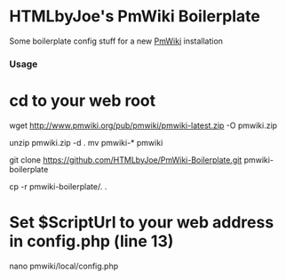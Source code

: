 HTMLbyJoe's PmWiki Boilerplate
==============================

Some boilerplate config stuff for a new [PmWiki](https://www.pmwiki.org) installation


### Usage

# cd to your web root

wget http://www.pmwiki.org/pub/pmwiki/pmwiki-latest.zip -O pmwiki.zip

unzip pmwiki.zip -d .
mv pmwiki-* pmwiki

git clone https://github.com/HTMLbyJoe/PmWiki-Boilerplate.git pmwiki-boilerplate

cp -r pmwiki-boilerplate/. .

# Set $ScriptUrl to your web address in config.php (line 13)
nano pmwiki/local/config.php